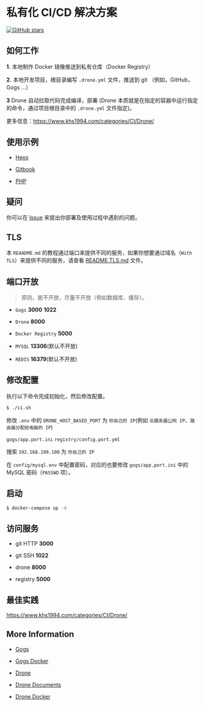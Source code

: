# 私有化 CI/CD 解决方案

[![GitHub stars](https://img.shields.io/github/stars/khs1994-docker/ci.svg?style=social&label=Stars)](https://github.com/khs1994-docker/ci)

## 如何工作

**1.** 本地制作 Docker 镜像推送到私有仓库（Docker Registry）

**2.** 本地开发项目，根目录编写 `.drone.yml` 文件，推送到 git （例如，GitHub，Gogs ...）

**3** Drone 自动拉取代码完成编译，部署 (Drone 本质就是在指定的容器中运行指定的命令，通过项目根目录中的 `.drone.yml` 文件指定)。

更多信息：https://www.khs1994.com/categories/CI/Drone/

## 使用示例

* [Hexo](https://github.com/khs1994-php/hexo)

* [Gitbook](https://github.com/khs1994-php/gitbook)

* [PHP](https://github.com/khs1994-php/tencent-ai)

## 疑问

你可以在 [Issue](https://github.com/khs1994-docker/ci/issues) 来提出你部署及使用过程中遇到的问题。

## TLS

本 `REAADME.md` 的教程通过端口来提供不同的服务，如果你想要通过域名（`With TLS`）来提供不同的服务，请查看 [README.TLS.md](README.TLS.md) 文件。

## 端口开放

> 原则，能不开放，尽量不开放（例如数据库、缓存）。

* `Gogs` **3000** **1022**

* `Drone` **8000**

* `Docker Registry` **5000**

* `MYSQL` **13306**(默认不开放)

* `REDIS` **16379**(默认不开放)

## 修改配置

执行以下命令完成初始化，然后修改配置。

```bash
$ ./ci.sh
```

修改 `.env` 中的 `DRONE_HOST_BASED_PORT` 为 `你自己的 IP`(例如 `云服务器公网 IP`、`路由器分配给电脑的 IP`)

`gogs/app.port.ini` `registry/config.port.yml`

搜索 `192.168.199.100` 为 `你自己的 IP`

在 `config/mysql.env` 中配置密码，对应的也要修改 `gogs/app.port.ini` 中的 MySQL 密码（`PASSWD` 项）。

## 启动

```bash
$ docker-compose up -d
```

## 访问服务

* git HTTP **3000**

* git SSH **1022**

* drone **8000**

* registry **5000**

## 最佳实践

https://www.khs1994.com/categories/CI/Drone/

## More Information

* [Gogs](https://github.com/gogits/gogs)

* [Gogs Docker](https://github.com/gogits/gogs/tree/master/docker)

* [Drone](https://github.com/drone)

* [Drone Documents](http://docs.drone.io/)

* [Drone Docker](https://store.docker.com/profiles/drone)
